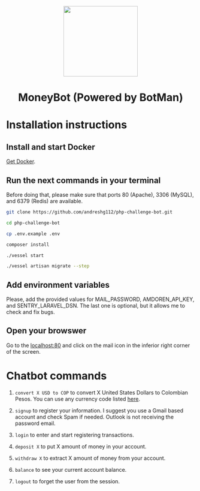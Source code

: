 <p align="center"><img height="188" width="198" src="https://botman.io/img/botman.png"></p>
<h1 align="center">MoneyBot (Powered by BotMan)</h1>

# Installation instructions

## Install and start Docker

[Get Docker](https://docs.docker.com/get-docker).

## Run the next commands in your terminal

Before doing that, please make sure that ports 80 (Apache), 3306 (MySQL), and 6379 (Redis) are available.

```bash
git clone https://github.com/andreshg112/php-challenge-bot.git

cd php-challenge-bot

cp .env.example .env

composer install

./vessel start

./vessel artisan migrate --step
```

## Add environment variables

Please, add the provided values for MAIL_PASSWORD, AMDOREN_API_KEY, and SENTRY_LARAVEL_DSN. The last one is optional, but it allows me to check and fix bugs.

## Open your browswer

Go to the [localhost:80](http://localhost) and click on the mail icon in the inferior right corner of the screen.

# Chatbot commands

1.  `convert X USD to COP` to convert X United States Dollars to Colombian Pesos. You can use any currency code listed [here](https://www.amdoren.com/currency-list).

2.  `signup` to register your information. I suggest you use a Gmail based account and check Spam if needed. Outlook is not receiving the password email.

3.  `login` to enter and start registering transactions.

4.  `deposit X` to put X amount of money in your account.

5.  `withdraw X` to extract X amount of money from your account.

6.  `balance` to see your current account balance.

7.  `logout` to forget the user from the session.
